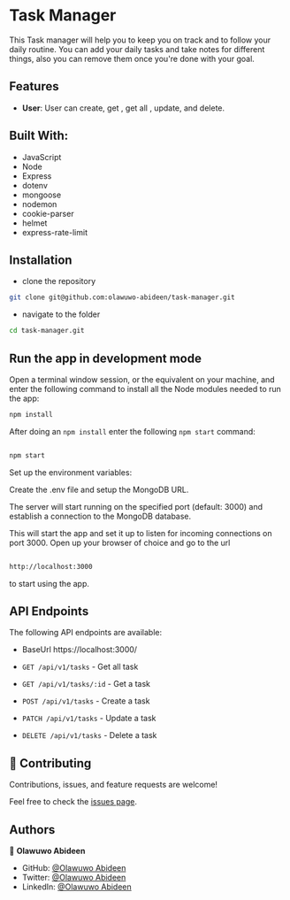  # Task Manager

This Task manager will help you to keep you on track and to follow your daily routine. You can add your daily tasks and take notes for different things, also you can remove them once
you're done with your goal.

## Features

- **User**: User can create, get , get all , update, and delete.

## Built With:

- JavaScript
- Node
- Express
- dotenv
- mongoose
- nodemon
- cookie-parser
- helmet
- express-rate-limit

## Installation

- clone the repository

```sh
git clone git@github.com:olawuwo-abideen/task-manager.git
```

- navigate to the folder

```sh
cd task-manager.git
```

## Run the app in development mode

Open a terminal window session, or the equivalent on your machine, and enter the following command to install all the
Node modules needed to run the app:

```sh
npm install
```

After doing an `npm install` enter the following `npm start` command:

```sh

npm start

```

Set up the environment variables:

Create the .env file and setup the MongoDB URL.

The server will start running on the specified port (default: 3000) and establish a connection to the MongoDB database.

This will start the app and set it up to listen for incoming connections on port 3000. Open up your browser of choice
and go to the url

```sh

http://localhost:3000

```

to start using the app.

## API Endpoints

The following API endpoints are available:

- BaseUrl https://localhost:3000/

- `GET /api/v1/tasks` - Get all task
- `GET /api/v1/tasks/:id` - Get a task
- `POST /api/v1/tasks` - Create a task
- `PATCH /api/v1/tasks` - Update a task
- `DELETE /api/v1/tasks` - Delete a task

## 🤝 Contributing

Contributions, issues, and feature requests are welcome!

Feel free to check the [issues page](https://github.com/olawuwo-abideen/task-manager/issues).

## Authors

👤 **Olawuwo Abideen**

- GitHub: [@Olawuwo Abideen](https://github.com/olawuwo-abideen)
- Twitter: [@Olawuwo Abideen](https://twitter.com/olawuwo_abideen)
- LinkedIn: [@Olawuwo Abideen](https://www.linkedin.com/in/olawuwo-abideen/)

